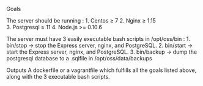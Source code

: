 Goals

The server should be running :
    1. Centos ≥ 7
    2. Nginx ≥ 1.15    
    3. Postgresql ≥ 11
    4. Node.js >= 0.10.6

The server must have 3 easily executable bash scripts in /opt/oss/bin :
    1. bin/stop → stop the Express server, nginx, and PostgreSQL.
    2. bin/start → start the Express server, nginx, and PostgreSQL.
    3. bin/backup → dump the postgresql database to a .sqlfile in /opt/oss/data/backups

Outputs
A dockerfile or a vagrantfile which fulfills all the goals listed above, along with the 3
executable bash scripts.
